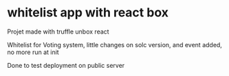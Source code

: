 # whitelist app with react box

Projet made with truffle unbox react

Whitelist for Voting system, little changes on solc version, and event added, no more run at init

Done to test deployment on public server